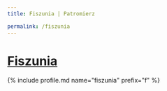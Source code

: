 ```yaml
---
title: Fiszunia | Patromierz

permalink: /fiszunia
---
```


# [Fiszunia](https://patronite.pl/fiszunia)

{% include profile.md name="fiszunia" prefix="f" %}
